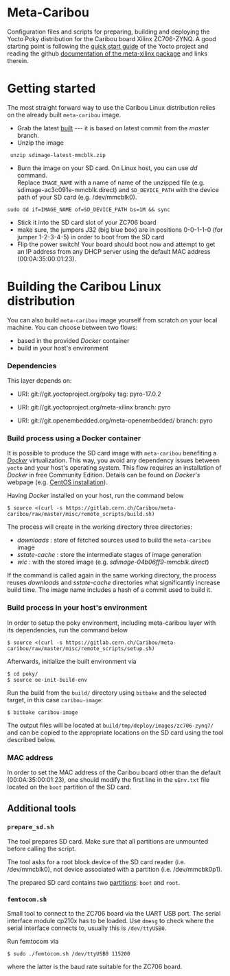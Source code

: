# Meta-Caribou

Configuration files and scripts for preparing, building and deploying the Yocto Poky distribution for the Caribou board Xilinx ZC706-ZYNQ.
A good starting point is following the [quick start guide](http://www.yoctoproject.org/docs/2.0/yocto-project-qs/yocto-project-qs.html) of the Yocto project and reading the github [documentation of the meta-xilinx package](https://github.com/Xilinx/meta-xilinx/blob/master/README.md) and links therein.

# Getting started

The most straight forward way to use the Caribou Linux distribution relies on the already built `meta-caribou` image.
 * Grab the latest [built](https://cernbox.cern.ch/remote.php/webdav/%20%20project%20caribou/www/sdimage-latest-mmcblk.zip) --- it is based on latest commit from the _master_ branch.
 * Unzip the image
 
 ```
  unzip sdimage-latest-mmcblk.zip
 ```
 
 * Burn the image on your SD card. On Linux host, you can use _dd_ command.<br />
 Replace `IMAGE_NAME` with a name of name of the unzipped file (e.g. sdimage-ac3c091e-mmcblk.direct) and `SD_DEVICE_PATH` with the device path of your SD card (e.g. /dev/mmcblk0).
 
 ```
 sudo dd if=IMAGE_NAME of=SD_DEVICE_PATH bs=1M && sync
 ```
 * Stick it into the SD card slot of your ZC706 board
 * make sure, the jumpers J32 (big blue box) are in positions 0-0-1-1-0 (for jumper 1-2-3-4-5) in order to boot from the SD card
 * Flip the power switch! Your board should boot now and attempt to get an IP address from any DHCP server using the default MAC address (00:0A:35:00:01:23).

# Building the Caribou Linux distribution
You can also build `meta-caribou` image yourself from scratch on your local machine. You can choose between two flows:
* based in the provided _Docker_ container
* build in your host's environment

### Dependencies

This layer depends on:

 * URI: git://git.yoctoproject.org/poky tag: pyro-17.0.2

 * URI: git://git.yoctoproject.org/meta-xilinx branch: pyro

 * URI: git://git.openembedded.org/meta-openembedded/ branch: pyro

### Build process using a Docker container
It is possible to produce the SD card image with `meta-caribou` benefiting a [_Docker_](https://www.docker.com/) virtualization.
This way, you avoid any dependency issues between `yocto` and your host's operating system. This flow requires an installation of _Docker_ in free Community Edition.
Details can be found on _Docker's_ webpage (e.g. [CentOS installation](https://store.docker.com/editions/community/docker-ce-server-centos)).

Having _Docker_ installed on your host, run the command below

  ```
  $ source <(curl -s https://gitlab.cern.ch/Caribou/meta-caribou/raw/master/misc/remote_scripts/build.sh)
  ```
The process will create in the working directory three directories:
  * _downloads_ : store of fetched sources used to build the `meta-caribou` image
  * _sstate-cache_ : store the intermediate stages of image generation
  * _wic_ : with the stored image (e.g. _sdimage-04b06ff9-mmcblk.direct_)

If the command is called again in the same working directory, the process reuses _downloads_ and _sstate-cache_ directories what significantly increase build time.
The image name includes a hash of a commit used to build it.

### Build process in your host's environment

In order to setup the poky environment, including meta-caribou layer with its dependencies, run the command below

```
$ source <(curl -s https://gitlab.cern.ch/Caribou/meta-caribou/raw/master/misc/remote_scripts/setup.sh)

```
Afterwards, initialize the built environment via

```
$ cd poky/
$ source oe-init-build-env
```

Run the build from the `build/` directory using `bitbake` and the selected target, in this case `caribou-image`:

```
$ bitbake caribou-image
```

The output files will be located at `build/tmp/deploy/images/zc706-zynq7/` and can be copied to the appropriate locations on the SD card using the tool described below.


### MAC address
In order to set the MAC address of the Caribou board other than the default (00:0A:35:00:01:23), one should modify the first line in the `uEnv.txt` file located on the `boot` partition of the SD card.

## Additional tools

### `prepare_sd.sh`

The tool prepares SD card. Make sure that all partitions are unmounted before calling the script.

The tool asks for a root block device of the SD card reader (i.e. /dev/mmcblk0), not device associated with a partition (i.e. /dev/mmcbk0p1).

The prepared SD card contains two [partitions](https://github.com/Xilinx/meta-xilinx/blob/master/README.booting.md#preparing-sdmmc): `boot` and `root`.

### `femtocom.sh`

Small tool to connect to the ZC706 board via the UART USB port. The serial interface module cp210x has to be loaded. Use `dmesg` to check where the serial interface connects to, usually this is `/dev/ttyUSB0`.

Run femtocom via

```
$ sudo ./femtocom.sh /dev/ttyUSB0 115200
```

where the latter is the baud rate suitable for the ZC706 board.
